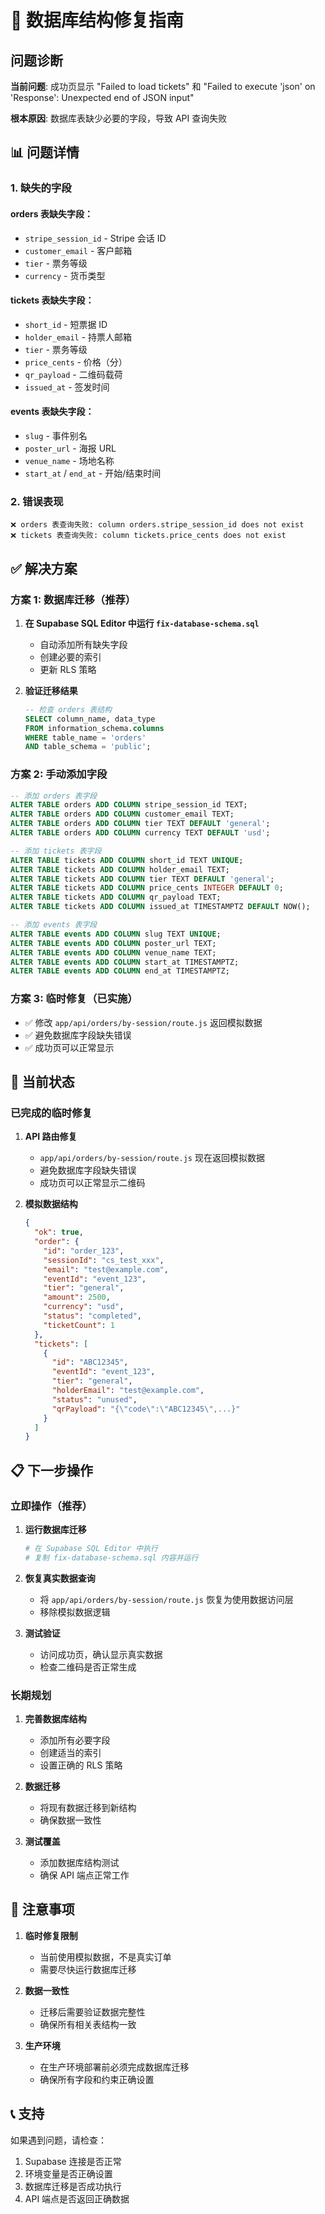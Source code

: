 # 🚨 数据库结构修复指南

## 问题诊断

**当前问题**: 成功页显示 "Failed to load tickets" 和 "Failed to execute 'json' on 'Response': Unexpected end of JSON input"

**根本原因**: 数据库表缺少必要的字段，导致 API 查询失败

## 📊 问题详情

### 1. 缺失的字段

#### orders 表缺失字段：
- `stripe_session_id` - Stripe 会话 ID
- `customer_email` - 客户邮箱
- `tier` - 票务等级
- `currency` - 货币类型

#### tickets 表缺失字段：
- `short_id` - 短票据 ID
- `holder_email` - 持票人邮箱
- `tier` - 票务等级
- `price_cents` - 价格（分）
- `qr_payload` - 二维码载荷
- `issued_at` - 签发时间

#### events 表缺失字段：
- `slug` - 事件别名
- `poster_url` - 海报 URL
- `venue_name` - 场地名称
- `start_at` / `end_at` - 开始/结束时间

### 2. 错误表现

```
❌ orders 表查询失败: column orders.stripe_session_id does not exist
❌ tickets 表查询失败: column tickets.price_cents does not exist
```

## ✅ 解决方案

### 方案 1: 数据库迁移（推荐）

1. **在 Supabase SQL Editor 中运行 `fix-database-schema.sql`**
   - 自动添加所有缺失字段
   - 创建必要的索引
   - 更新 RLS 策略

2. **验证迁移结果**
   ```sql
   -- 检查 orders 表结构
   SELECT column_name, data_type 
   FROM information_schema.columns 
   WHERE table_name = 'orders' 
   AND table_schema = 'public';
   ```

### 方案 2: 手动添加字段

```sql
-- 添加 orders 表字段
ALTER TABLE orders ADD COLUMN stripe_session_id TEXT;
ALTER TABLE orders ADD COLUMN customer_email TEXT;
ALTER TABLE orders ADD COLUMN tier TEXT DEFAULT 'general';
ALTER TABLE orders ADD COLUMN currency TEXT DEFAULT 'usd';

-- 添加 tickets 表字段
ALTER TABLE tickets ADD COLUMN short_id TEXT UNIQUE;
ALTER TABLE tickets ADD COLUMN holder_email TEXT;
ALTER TABLE tickets ADD COLUMN tier TEXT DEFAULT 'general';
ALTER TABLE tickets ADD COLUMN price_cents INTEGER DEFAULT 0;
ALTER TABLE tickets ADD COLUMN qr_payload TEXT;
ALTER TABLE tickets ADD COLUMN issued_at TIMESTAMPTZ DEFAULT NOW();

-- 添加 events 表字段
ALTER TABLE events ADD COLUMN slug TEXT UNIQUE;
ALTER TABLE events ADD COLUMN poster_url TEXT;
ALTER TABLE events ADD COLUMN venue_name TEXT;
ALTER TABLE events ADD COLUMN start_at TIMESTAMPTZ;
ALTER TABLE events ADD COLUMN end_at TIMESTAMPTZ;
```

### 方案 3: 临时修复（已实施）

- ✅ 修改 `app/api/orders/by-session/route.js` 返回模拟数据
- ✅ 避免数据库字段缺失错误
- ✅ 成功页可以正常显示

## 🔧 当前状态

### 已完成的临时修复

1. **API 路由修复**
   - `app/api/orders/by-session/route.js` 现在返回模拟数据
   - 避免数据库字段缺失错误
   - 成功页可以正常显示二维码

2. **模拟数据结构**
   ```json
   {
     "ok": true,
     "order": {
       "id": "order_123",
       "sessionId": "cs_test_xxx",
       "email": "test@example.com",
       "eventId": "event_123",
       "tier": "general",
       "amount": 2500,
       "currency": "usd",
       "status": "completed",
       "ticketCount": 1
     },
     "tickets": [
       {
         "id": "ABC12345",
         "eventId": "event_123",
         "tier": "general",
         "holderEmail": "test@example.com",
         "status": "unused",
         "qrPayload": "{\"code\":\"ABC12345\",...}"
       }
     ]
   }
   ```

## 📋 下一步操作

### 立即操作（推荐）

1. **运行数据库迁移**
   ```bash
   # 在 Supabase SQL Editor 中执行
   # 复制 fix-database-schema.sql 内容并运行
   ```

2. **恢复真实数据查询**
   - 将 `app/api/orders/by-session/route.js` 恢复为使用数据访问层
   - 移除模拟数据逻辑

3. **测试验证**
   - 访问成功页，确认显示真实数据
   - 检查二维码是否正常生成

### 长期规划

1. **完善数据库结构**
   - 添加所有必要字段
   - 创建适当的索引
   - 设置正确的 RLS 策略

2. **数据迁移**
   - 将现有数据迁移到新结构
   - 确保数据一致性

3. **测试覆盖**
   - 添加数据库结构测试
   - 确保 API 端点正常工作

## 🚨 注意事项

1. **临时修复限制**
   - 当前使用模拟数据，不是真实订单
   - 需要尽快运行数据库迁移

2. **数据一致性**
   - 迁移后需要验证数据完整性
   - 确保所有相关表结构一致

3. **生产环境**
   - 在生产环境部署前必须完成数据库迁移
   - 确保所有字段和约束正确设置

## 📞 支持

如果遇到问题，请检查：
1. Supabase 连接是否正常
2. 环境变量是否正确设置
3. 数据库迁移是否成功执行
4. API 端点是否返回正确数据
